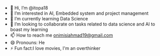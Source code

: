 - 👋 Hi, I’m @itopa18
- 👀 I’m interested in AI, Embedded system and project management
- 🌱 I’m currently learning Data Science 
- 💞️ I’m looking to collaborate on tasks related to data science and AI to boast my learning 
- 📫 How to reach me onimisiahmad19@gmail.com
- 😄 Pronouns: He
- ⚡ Fun fact:I love movies, I'm an overthinker

<!---
itopa18/itopa18 is a ✨ special ✨ repository because its `README.md` (this file) appears on your GitHub profile.
You can click the Preview link to take a look at your changes.
--->
